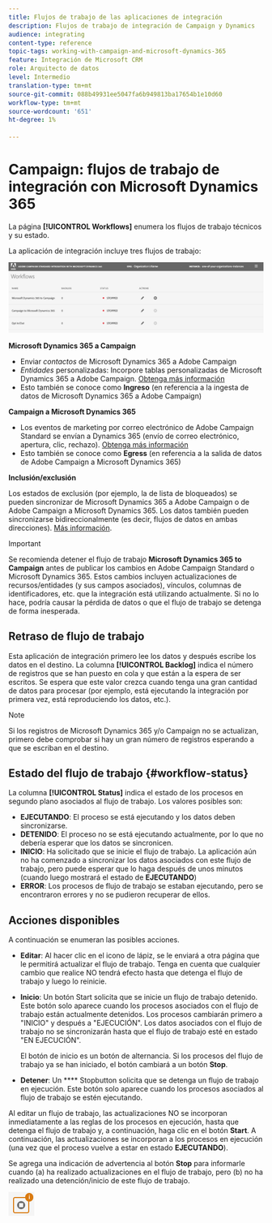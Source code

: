 ```yaml
---
title: Flujos de trabajo de las aplicaciones de integración
description: Flujos de trabajo de integración de Campaign y Dynamics
audience: integrating
content-type: reference
topic-tags: working-with-campaign-and-microsoft-dynamics-365
feature: Integración de Microsoft CRM
role: Arquitecto de datos
level: Intermedio
translation-type: tm+mt
source-git-commit: 088b49931ee5047fa6b949813ba17654b1e10d60
workflow-type: tm+mt
source-wordcount: '651'
ht-degree: 1%

---
```



# Campaign: flujos de trabajo de integración con Microsoft Dynamics 365

La página **[!UICONTROL Workflows]** enumera los flujos de trabajo técnicos y su estado.

La aplicación de integración incluye tres flujos de trabajo:

![](assets/do-not-localize/d365-to-acs-ui-page-workflows.png)

**Microsoft Dynamics 365 a Campaign**
* Enviar *contactos* de Microsoft Dynamics 365 a Adobe Campaign
* *Entidades* personalizadas: Incorpore tablas personalizadas de Microsoft Dynamics 365 a Adobe Campaign. [Obtenga más información](../../integrating/using/d365-acs-using-the-integration.md#data-flows)
* Esto también se conoce como **Ingreso** (en referencia a la ingesta de datos de Microsoft Dynamics 365 a Adobe Campaign)

**Campaign a Microsoft Dynamics 365**
* Los eventos de marketing por correo electrónico de Adobe Campaign Standard se envían a Dynamics 365 (envío de correo electrónico, apertura, clic, rechazo). [Obtenga más información](../../integrating/using/d365-acs-using-the-integration.md#email-marketing-event-flow)
* Esto también se conoce como **Egress** (en referencia a la salida de datos de Adobe Campaign a Microsoft Dynamics 365)

**Inclusión/exclusión**

Los estados de exclusión (por ejemplo, la  de lista de bloqueados) se pueden sincronizar de Microsoft Dynamics 365 a Adobe Campaign o de Adobe Campaign a Microsoft Dynamics 365. Los datos también pueden sincronizarse bidireccionalmente (es decir, flujos de datos en ambas direcciones). [Más información](../../integrating/using/d365-acs-self-service-app-data-sync.md#opt-in-out-wf).

>[!IMPORTANT]
>
>Se recomienda detener el flujo de trabajo **Microsoft Dynamics 365 to Campaign** antes de publicar los cambios en Adobe Campaign Standard o Microsoft Dynamics 365. Estos cambios incluyen actualizaciones de recursos/entidades (y sus campos asociados), vínculos, columnas de identificadores, etc. que la integración está utilizando actualmente. Si no lo hace, podría causar la pérdida de datos o que el flujo de trabajo se detenga de forma inesperada.

## Retraso de flujo de trabajo

Esta aplicación de integración primero lee los datos y después escribe los datos en el destino. La columna **[!UICONTROL Backlog]** indica el número de registros que se han puesto en cola y que están a la espera de ser escritos. Se espera que este valor crezca cuando tenga una gran cantidad de datos para procesar (por ejemplo, está ejecutando la integración por primera vez, está reproduciendo los datos, etc.).

>[!NOTE]
>Si los registros de Microsoft Dynamics 365 y/o Campaign no se actualizan, primero debe comprobar si hay un gran número de registros esperando a que se escriban en el destino.


## Estado del flujo de trabajo {#workflow-status}

La columna **[!UICONTROL Status]** indica el estado de los procesos en segundo plano asociados al flujo de trabajo. Los valores posibles son:

* **EJECUTANDO**: El proceso se está ejecutando y los datos deben sincronizarse.
* **DETENIDO**: El proceso no se está ejecutando actualmente, por lo que no debería esperar que los datos se sincronicen.
* **INICIO**: Ha solicitado que se inicie el flujo de trabajo. La aplicación aún no ha comenzado a sincronizar los datos asociados con este flujo de trabajo, pero puede esperar que lo haga después de unos minutos (cuando luego mostrará el estado de **EJECUTANDO**)
* **ERROR**: Los procesos de flujo de trabajo se estaban ejecutando, pero se encontraron errores y no se pudieron recuperar de ellos.

## Acciones disponibles

A continuación se enumeran las posibles acciones.

* **Editar**: Al hacer clic en el icono de lápiz, se le enviará a otra página que le permitirá actualizar el flujo de trabajo. Tenga en cuenta que cualquier cambio que realice NO tendrá efecto hasta que detenga el flujo de trabajo y luego lo reinicie.

* **Inicio**: Un botón Start solicita que se inicie un flujo de trabajo detenido. Este botón solo aparece cuando los procesos asociados con el flujo de trabajo están actualmente detenidos. Los procesos cambiarán primero a &quot;INICIO&quot; y después a &quot;EJECUCIÓN&quot;. Los datos asociados con el flujo de trabajo no se sincronizarán hasta que el flujo de trabajo esté en estado &quot;EN EJECUCIÓN&quot;.

   El botón de inicio es un botón de alternancia. Si los procesos del flujo de trabajo ya se han iniciado, el botón cambiará a un botón **Stop**.

* **Detener**: Un  **** Stopbutton solicita que se detenga un flujo de trabajo en ejecución. Este botón solo aparece cuando los procesos asociados al flujo de trabajo se estén ejecutando.

Al editar un flujo de trabajo, las actualizaciones NO se incorporan inmediatamente a las reglas de los procesos en ejecución, hasta que detenga el flujo de trabajo y, a continuación, haga clic en el botón **Start**. A continuación, las actualizaciones se incorporan a los procesos en ejecución (una vez que el proceso vuelve a estar en estado **EJECUTANDO**).

Se agrega una indicación de advertencia al botón **Stop** para informarle cuando (a) ha realizado actualizaciones en el flujo de trabajo, pero (b) no ha realizado una detención/inicio de este flujo de trabajo.

![](assets/do-not-localize/d365-to-acs-icon-stop-with-changes.png)
